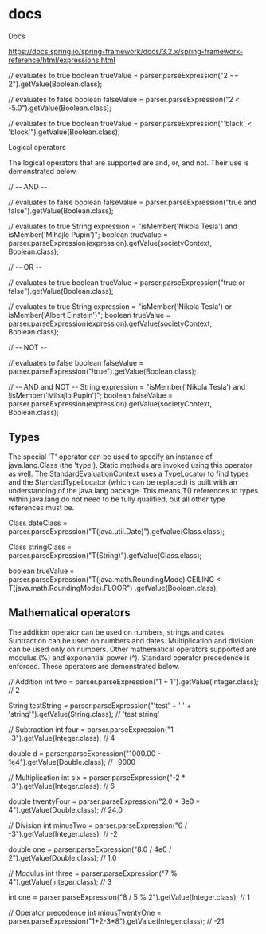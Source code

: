 # docs
Docs

https://docs.spring.io/spring-framework/docs/3.2.x/spring-framework-reference/html/expressions.html

// evaluates to true
boolean trueValue = parser.parseExpression("2 == 2").getValue(Boolean.class);

// evaluates to false
boolean falseValue = parser.parseExpression("2 < -5.0").getValue(Boolean.class);

// evaluates to true
boolean trueValue = parser.parseExpression("'black' < 'block'").getValue(Boolean.class);
        
Logical operators

The logical operators that are supported are and, or, and not. Their use is demonstrated below.

// -- AND --

// evaluates to false
boolean falseValue = parser.parseExpression("true and false").getValue(Boolean.class);

// evaluates to true
String expression =  "isMember('Nikola Tesla') and isMember('Mihajlo Pupin')";
boolean trueValue = parser.parseExpression(expression).getValue(societyContext, Boolean.class);

// -- OR --

// evaluates to true
boolean trueValue = parser.parseExpression("true or false").getValue(Boolean.class);

// evaluates to true
String expression =  "isMember('Nikola Tesla') or isMember('Albert Einstein')";
boolean trueValue = parser.parseExpression(expression).getValue(societyContext, Boolean.class);

// -- NOT --

// evaluates to false
boolean falseValue = parser.parseExpression("!true").getValue(Boolean.class);


// -- AND and NOT --
String expression =  "isMember('Nikola Tesla') and !isMember('Mihajlo Pupin')";
boolean falseValue = parser.parseExpression(expression).getValue(societyContext, Boolean.class);


## Types

The special 'T' operator can be used to specify an instance of java.lang.Class (the 'type'). Static methods are invoked using this operator as well. The StandardEvaluationContext uses a TypeLocator to find types and the StandardTypeLocator (which can be replaced) is built with an understanding of the java.lang package. This means T() references to types within java.lang do not need to be fully qualified, but all other type references must be.

Class dateClass = parser.parseExpression("T(java.util.Date)").getValue(Class.class);

Class stringClass = parser.parseExpression("T(String)").getValue(Class.class);

boolean trueValue =
   parser.parseExpression("T(java.math.RoundingMode).CEILING < T(java.math.RoundingMode).FLOOR")
  .getValue(Boolean.class);


## Mathematical operators

The addition operator can be used on numbers, strings and dates. Subtraction can be used on numbers and dates. Multiplication and division can be used only on numbers. Other mathematical operators supported are modulus (%) and exponential power (^). Standard operator precedence is enforced. These operators are demonstrated below.

// Addition
int two = parser.parseExpression("1 + 1").getValue(Integer.class); // 2

String testString =
   parser.parseExpression("'test' + ' ' + 'string'").getValue(String.class);  // 'test string'

// Subtraction
int four =  parser.parseExpression("1 - -3").getValue(Integer.class); // 4

double d = parser.parseExpression("1000.00 - 1e4").getValue(Double.class); // -9000

// Multiplication
int six =  parser.parseExpression("-2 * -3").getValue(Integer.class); // 6

double twentyFour = parser.parseExpression("2.0 * 3e0 * 4").getValue(Double.class); // 24.0

// Division
int minusTwo =  parser.parseExpression("6 / -3").getValue(Integer.class); // -2

double one = parser.parseExpression("8.0 / 4e0 / 2").getValue(Double.class); // 1.0

// Modulus
int three =  parser.parseExpression("7 % 4").getValue(Integer.class); // 3

int one = parser.parseExpression("8 / 5 % 2").getValue(Integer.class); // 1

// Operator precedence
int minusTwentyOne = parser.parseExpression("1+2-3*8").getValue(Integer.class); // -21

